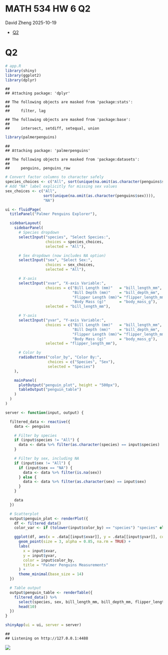 MATH 534 HW 6 Q2
================
David Zheng
2025-10-19

- [Q2](#q2)

# Q2

``` r
# app.R
library(shiny)
library(ggplot2)
library(dplyr)
```

    ## 
    ## Attaching package: 'dplyr'

    ## The following objects are masked from 'package:stats':
    ## 
    ##     filter, lag

    ## The following objects are masked from 'package:base':
    ## 
    ##     intersect, setdiff, setequal, union

``` r
library(palmerpenguins)
```

    ## 
    ## Attaching package: 'palmerpenguins'

    ## The following objects are masked from 'package:datasets':
    ## 
    ##     penguins, penguins_raw

``` r
# Convert factor columns to character safely
species_choices <- c("All", sort(unique(na.omit(as.character(penguins$species)))))
# Add "NA" label explicitly for missing sex values
sex_choices <- c("All",
                 sort(unique(na.omit(as.character(penguins$sex)))),
                 "NA")

ui <- fluidPage(
  titlePanel("Palmer Penguins Explorer"),

  sidebarLayout(
    sidebarPanel(
      # Species dropdown
      selectInput("species", "Select Species:",
                  choices = species_choices,
                  selected = "All"),

      # Sex dropdown (now includes NA option)
      selectInput("sex", "Select Sex:",
                  choices = sex_choices,
                  selected = "All"),

      # X-axis
      selectInput("xvar", "X-axis Variable:",
                  choices = c("Bill Length (mm)"   = "bill_length_mm",
                              "Bill Depth (mm)"    = "bill_depth_mm",
                              "Flipper Length (mm)"= "flipper_length_mm",
                              "Body Mass (g)"      = "body_mass_g"),
                  selected = "bill_length_mm"),

      # Y-axis
      selectInput("yvar", "Y-axis Variable:",
                  choices = c("Bill Length (mm)"   = "bill_length_mm",
                              "Bill Depth (mm)"    = "bill_depth_mm",
                              "Flipper Length (mm)"= "flipper_length_mm",
                              "Body Mass (g)"      = "body_mass_g"),
                  selected = "flipper_length_mm"),

      # Color by
      radioButtons("color_by", "Color By:",
                   choices = c("Species", "Sex"),
                   selected = "Species")
    ),

    mainPanel(
      plotOutput("penguin_plot", height = "500px"),
      tableOutput("penguin_table")
    )
  )
)

server <- function(input, output) {

  filtered_data <- reactive({
    data <- penguins

    # Filter by species
    if (input$species != "All") {
      data <- data %>% filter(as.character(species) == input$species)
    }

    # Filter by sex, including NA
    if (input$sex != "All") {
      if (input$sex == "NA") {
        data <- data %>% filter(is.na(sex))
      } else {
        data <- data %>% filter(as.character(sex) == input$sex)
      }
    }

    data
  })

  # Scatterplot
  output$penguin_plot <- renderPlot({
    df <- filtered_data()
    color_var <- if (tolower(input$color_by) == "species") "species" else "sex"

    ggplot(df, aes(x = .data[[input$xvar]], y = .data[[input$yvar]], color = .data[[color_var]])) +
      geom_point(size = 3, alpha = 0.85, na.rm = TRUE) +
      labs(
        x = input$xvar,
        y = input$yvar,
        color = input$color_by,
        title = "Palmer Penguins Measurements"
      ) +
      theme_minimal(base_size = 14)
  })

  # Table output
  output$penguin_table <- renderTable({
    filtered_data() %>%
      select(species, sex, bill_length_mm, bill_depth_mm, flipper_length_mm, body_mass_g) %>%
      head(10)
  })
}

shinyApp(ui = ui, server = server)
```

    ## 
    ## Listening on http://127.0.0.1:4488

![](David-Zheng-MATH-534-HW-6-Q2_files/figure-gfm/unnamed-chunk-1-1.png)<!-- -->
